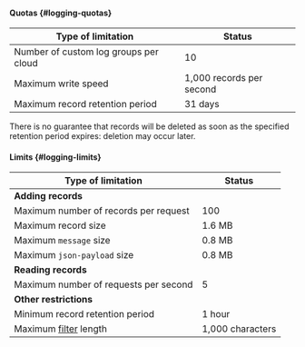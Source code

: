 #### Quotas {#logging-quotas}

Type of limitation | Status
----- | -----
Number of custom log groups per cloud | 10
Maximum write speed | 1,000 records per second
Maximum record retention period | 31 days

There is no guarantee that records will be deleted as soon as the specified retention period expires: deletion may occur later.

#### Limits {#logging-limits}

Type of limitation | Status
----- | -----
**Adding records** |
Maximum number of records per request | 100
Maximum record size | 1.6 MB
Maximum `message` size | 0.8 MB
Maximum `json-payload` size | 0.8 MB
**Reading records** |
Maximum number of requests per second | 5
**Other restrictions** |
Minimum record retention period | 1 hour
Maximum [filter](../../logging/concepts/filter.md#how-to) length | 1,000 characters
